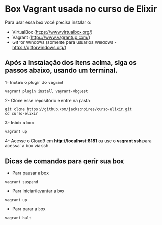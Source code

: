 # Box Vagrant usada no curso de Elixir

Para usar essa box você precisa instalar o:

- VirtualBox (https://www.virtualbox.org/)
- Vagrant (https://www.vagrantup.com/)
- Git for Windows (somente para usuários Windows - https://gitforwindows.org/)

## Após a instalação dos itens acima, siga os passos abaixo, usando um terminal.

1- Instale o plugin do vagrant
```
vagrant plugin install vagrant-vbguest
```

2- Clone esse repositório e entre na pasta
```
git clone https://github.com/jacksonpires/curso-elixir.git
cd curso-elixir
```

3- Inicie a box
```
vagrant up
```

4- Acesse o Cloud9 em **http://localhost:8181**  ou use o **vagrant ssh** para acessar a box via ssh.

## Dicas de comandos para gerir sua box

- Para pausar a box
```
vagrant suspend
```

- Para iniciar/levantar a box
```
vagrant up
```

- Para parar a box
```
vagrant halt
```

